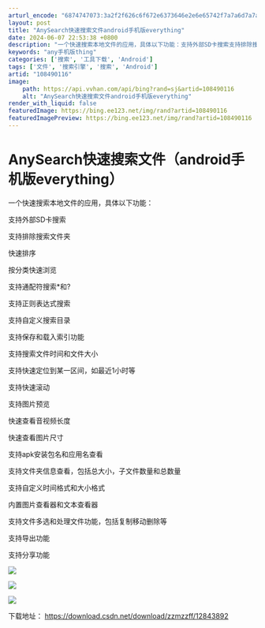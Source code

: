 ```yaml
---
arturl_encode: "6874747073:3a2f2f626c6f672e6373646e2e6e65742f7a7a6d7a7a66662f:61727469636c652f64657461696c732f313038343930313136"
layout: post
title: "AnySearch快速搜索文件android手机版everything"
date: 2024-06-07 22:53:38 +0800
description: "一个快速搜索本地文件的应用，具体以下功能：支持外部SD卡搜索支持排除搜索文件夹快速排"
keywords: "any手机版thing"
categories: ['搜索', '工具下载', 'Android']
tags: ['文件', '搜索引擎', '搜索', 'Android']
artid: "108490116"
image:
    path: https://api.vvhan.com/api/bing?rand=sj&artid=108490116
    alt: "AnySearch快速搜索文件android手机版everything"
render_with_liquid: false
featuredImage: https://bing.ee123.net/img/rand?artid=108490116
featuredImagePreview: https://bing.ee123.net/img/rand?artid=108490116
---
```


# AnySearch快速搜索文件（android手机版everything）

一个快速搜索本地文件的应用，具体以下功能：

支持外部SD卡搜索
  
支持排除搜索文件夹
  
快速排序
  
按分类快速浏览
  
支持通配符搜索\*和?
  
支持正则表达式搜索
  
支持自定义搜索目录
  
支持保存和载入索引功能
  
支持搜索文件时间和文件大小
  
支持快速定位到某一区间，如最近1小时等
  
支持快速滚动
  
支持图片预览
  
快速查看音视频长度
  
快速查看图片尺寸
  
支持apk安装包名和应用名查看
  
支持文件夹信息查看，包括总大小，子文件数量和总数量
  
支持自定义时间格式和大小格式
  
内置图片查看器和文本查看器
  
支持文件多选和处理文件功能，包括复制移动删除等
  
支持导出功能
  
支持分享功能

![](https://i-blog.csdnimg.cn/blog_migrate/5f57bfbe2fd05dfb190b13ddcafd171d.jpeg)

![](https://i-blog.csdnimg.cn/blog_migrate/c5fbd8305f7368263cc9c700f8736870.jpeg)

![](https://i-blog.csdnimg.cn/blog_migrate/704a91b5717d9702893d7585e1cb40b5.jpeg)

下载地址：
<https://download.csdn.net/download/zzmzzff/12843892>